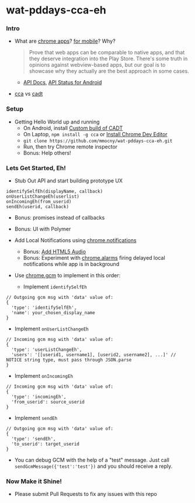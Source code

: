 wat-pddays-cca-eh
=================

### Intro

* What are [chrome apps](https://developer.chrome.com/apps/about_apps)?  [for mobile](https://developer.chrome.com/apps/chrome_apps_on_mobile)? Why?

  > Prove that web apps can be comparable to native apps, and that they deserve integration into the Play Store.
  > There's some truth in opinions against webview-based apps, but our goal is to showcase why they actually are the best approach in some cases.

  * [API Docs](https://developer.chrome.com/apps/api_index), [API Status for Android](https://github.com/MobileChromeApps/mobile-chrome-apps/blob/master/docs/APIStatus.md)

* [cca](https://github.com/MobileChromeApps/mobile-chrome-apps) vs [cadt](https://github.com/MobileChromeApps/chrome-app-developer-tool)

### Setup

* Getting Hello World up and running
  * On Android, install [Custom build of CADT](https://github.com/mmocny/wat-pddays-cca-eh/releases/download/CADT/ChromeAppDeveloperTool-debug-unaligned.apk)
  * On Laptop, `npm install -g cca` or [Install Chrome Dev Editor](https://chrome.google.com/webstore/detail/chrome-dev-editor-develop/pnoffddplpippgcfjdhbmhkofpnaalpg?hl=en)
  * `git clone https://github.com/mmocny/wat-pddays-cca-eh.git`
  * Run, then try Chrome remote inspector
  * Bonus: Help others!

### Lets Get Started, Eh!

* Stub Out API and start building prototype UX

```
identifySelfEh(displayName, callback)
onUserListChangeEh(userlist)
onIncomingEh(from_userid)
sendEh(userid, callback)
```

  * Bonus: promises instead of callbacks
  * Bonus: UI with Polymer

* Add Local Notifications using [chrome.notifications](https://developer.chrome.com/apps/notifications)
  * Bonus: [Add HTML5 Audio](http://stackoverflow.com/questions/25384476/is-it-possible-to-make-chrome-app-notifications-make-a-sound)
  * Bonus: Experiment with [chrome.alarms](https://developer.chrome.com/apps/alarms) firing delayed local notifications while app is in background

* Use [chrome.gcm](https://developer.chrome.com/apps/gcm) to implement in this order:
  * Implement `identifySelfEh`

```
// Outgoing gcm msg with 'data' value of:
{
  'type': 'identifySelfEh',
  'name': your_chosen_display_name
}
```

  * Implement `onUserListChangeEh`

```
// Incoming gcm msg with 'data' value of:
{
  'type': 'userListChangeEh',
  'users': '[[userid1, username1], [userid2, username2], ...]' // NOTICE string type, must pass through JSON.parse
}
```

  * Implement `onIncomingEh`

```
// Incoming gcm msg with 'data' value of:
{
  'type': 'incomingEh',
  'from_userid': source_userid
}
```

  * Implement `sendEh`

```
// Outgoing gcm msg with 'data' value of:
{
  'type': 'sendEh',
  'to_userid': target_userid
}
```

* You can debug GCM with the help of a "test" message.  Just call `sendGcmMessage({'test':'test'})` and you should receive a reply.

### Now Make it Shine!

* Please submit Pull Requests to fix any issues with this repo
